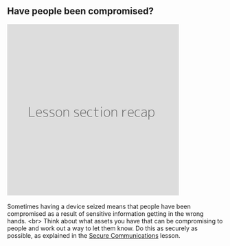 
## Have people been compromised?

![](recap.png)

Sometimes having a device seized means that people have been compromised as a result of sensitive information getting in the wrong hands.
&lt;br&gt;
Think about what assets you have that can be compromising to people and work out a way to let them know. Do this as securely as possible, as explained in the [Secure Communications](en/topics/understand-4-digisec/4-secure-communications) lesson.
